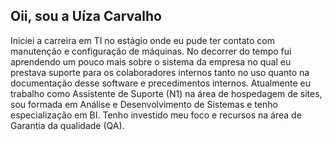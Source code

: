 ## Oii, sou a Uíza Carvalho


Iniciei a carreira em TI no estágio onde eu pude ter contato com manutenção e configuração de máquinas. No decorrer do tempo fui aprendendo um pouco mais sobre o sistema da empresa no qual eu prestava suporte para os colaboradores internos tanto no uso quanto na documentação desse software e precedimentos internos.
Atualmente eu trabalho como Assistente de Suporte (N1) na área de hospedagem de sites, sou formada em Análise e Desenvolvimento de Sistemas e tenho especialização em BI.
Tenho investido meu foco e recursos na área de Garantia da qualidade (QA).


